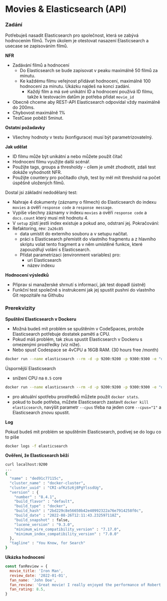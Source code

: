 # Movies & Elasticsearch (API)

### Zadání
Potřebuješ nasadit Elasticsearch pro společnost, která se zabývá hodnocením filmů. Tvým úkolem je otestovat nasazení Elasticsearch a usecase se zapisováním filmů.

**NFR**
- Zadávání filmů a hodnocení
	- Do Elasticsearch se bude zapisovat v peaku maximálně 50 filmů za minutu.
	- Ke každému filmu veřejnost přidávat hodnocení, maximálně 100 hodnocení za minutu. Ukázku najdeš na konci zadání.
		- Každý film a má své unikátní ID a hodnocení používá ID filmu, takže k testovacím datům je potřeba přidat `movie_id`
- Obecně chceme aby REST-API Elasticsearch odpovídal vždy maximálně do 200ms.
- Chybovost maximálně 1%
- TestCase poběží 5minut.

**Ostatní požadavky**
- Všechny hodnoty v testu (konfigurace) musí být parametrizovatelný.

**Jak udělat**
- ID filmu může být unikátní a nebo můžete použít čítač
- Hodnocení filmu využijte další scénář.
- Použijte tags, groups a thresholdy - cílem je umět zhodnotit, zdali test dokáže vyhodnotit NFR.
- Použijte countery pro počítadlo chyb, test by měl mít threshold na počet úspěšně uložených filmů. 

Dostal jsi základní nedodělaný test:
- Nahraje 4 dokumenty (záznamy o filmech) do Elasticsearch do indexu `movies` a ověří `response code` a `response message`.
- Vypíše všechny záznamy v indexu `movies` a ověří `response code` a `docs.count` který musí mít hodnotu 4.
- V `setup` zjistí jestli index existuje a pokud ano, odstraní jej.
Pokračování:
- Refaktoring, rev: `2a26c85`
	- data umístit do externího souboru a v setupu načítat.
	- práci s Elasticsearch přemístit do vlastního fragmentu a z hlavního skriptu volat tento fragment a v něm umístěné funkce, které zapouzdřují volání s Elasticsearch.
	- Přidat parametrizaci (environment variables) pro:
		- uri Elasticsearch
		- název indexu
 
**Hodnocení výsledků**
- Připrav si manažerské shrnutí s informací, jak test dopadl (ústně)
- Funkční test společně s instrukcemi jak jej spustit pushni do vlastního Git repozitáře na Githubu


### Prerekvizity

**Spuštění Elasticsearch v Dockeru**

- Možná budeš mít problém se spuštěním v CodeSpaces, protože Elasticsearch potřebuje dostatek paměti a CPU.
- Pokud máš problém, tak zkus spustit Elasticsearch v Dockeru s omezenými prostředky (viz níže).
- Nebo spusť Codespace se 4vCPU a 16GB RAM. (30 hours free /month)

```bash
docker run --name elasticsearch --rm -d -p 9200:9200 -p 9300:9300 -e "discovery.type=single-node" -e ES_SETTING_XPACK_SECURITY_ENABLED=false -e ES_SETTING_ACTION_DESTRUCTIVE__REQUIRES__NAME=false docker.elastic.co/elasticsearch/elasticsearch:8.4.1 bin/elasticsearch -Enetwork.host=0.0.0.0
```

Úspornější Elasticsearch
- snížení CPU na `0.5` core
```bash
docker run --name elasticsearch --rm -d -p 9200:9200 -p 9300:9300 -e "discovery.type=single-node" -e ES_SETTING_XPACK_SECURITY_ENABLED=false -e ES_SETTING_ACTION_DESTRUCTIVE__REQUIRES__NAME=false --cpus=".5" -m="1g" docker.elastic.co/elasticsearch/elasticsearch:8.4.1 bin/elasticsearch -Enetwork.host=0.0.0.0
```

- pro aktuální spotřebu prostředků můžete použít `docker stats`.
- pokud to bude potřeba, můžete Elasticsearch zastavit `docker kill elasticsearch`, navýšit parametr `--cpus` třeba na jeden core `--cpus="1"` a Elasticsearch znovu spustit.

**Log**

Pokud budeš mít problém se spuštěním Elasticsearch, podívej se do logu co to píše
```bash
docker logs -f elasticsearch
```

**Ověření, že Elasticsearch běží**
```bash
curl localhost:9200
...
{
  "name" : "ded91c77115c",
  "cluster_name" : "docker-cluster",
  "cluster_uuid" : "CRI-afKzSz6j8PgYlssdUg",
  "version" : {
    "number" : "8.4.1",
    "build_flavor" : "default",
    "build_type" : "docker",
    "build_hash" : "2bd229c8e56650b42e40992322a76e7914258f0c",
    "build_date" : "2022-08-26T12:11:43.232597118Z",
    "build_snapshot" : false,
    "lucene_version" : "9.3.0",
    "minimum_wire_compatibility_version" : "7.17.0",
    "minimum_index_compatibility_version" : "7.0.0"
  },
  "tagline" : "You Know, for Search"
}
```

**Ukázka hodnocení**
```javascript
const fanReview = {
  movie_title: 'Iron Man',
  review_date: '2022-01-01',
  fan_name: 'John Doe',
  fan_review: 'Great movie! I really enjoyed the performance of Robert Downey Jr.',
  fan_rating: 8.5,
}
```
